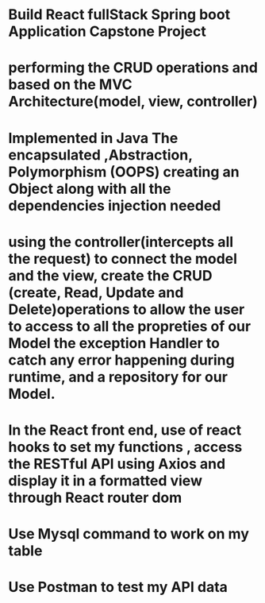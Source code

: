 #   Build React fullStack Spring boot Application   Capstone Project
#   performing the CRUD operations and based on the MVC Architecture(model, view, controller) 
#   Implemented  in Java The encapsulated ,Abstraction, Polymorphism (OOPS) creating an Object  along with all the dependencies injection needed
#   using the controller(intercepts all the request) to connect the model and the view, create the CRUD (create, Read, Update and Delete)operations to allow the user to access  to     all the propreties of our Model the exception Handler to catch any error happening during runtime, and a repository for our Model. 
#   In the React  front end, use of react hooks to set my functions ,  access  the RESTful API  using Axios and display it in a formatted view through React router dom
#   Use Mysql command to work on my table
#   Use Postman to test my API data
